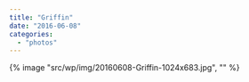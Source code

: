 ```yaml
---
title: "Griffin"
date: "2016-06-08"
categories: 
  - "photos"
---
```


{% image "src/wp/img/20160608-Griffin-1024x683.jpg", "" %}
